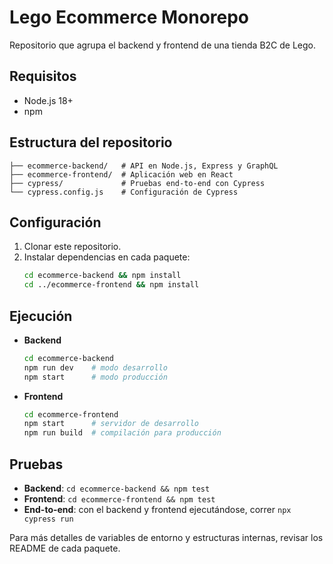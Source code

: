 # Lego Ecommerce Monorepo

Repositorio que agrupa el backend y frontend de una tienda B2C de Lego.

## Requisitos

- Node.js 18+
- npm

## Estructura del repositorio

```
├── ecommerce-backend/   # API en Node.js, Express y GraphQL
├── ecommerce-frontend/  # Aplicación web en React
├── cypress/             # Pruebas end-to-end con Cypress
└── cypress.config.js    # Configuración de Cypress
```

## Configuración

1. Clonar este repositorio.
2. Instalar dependencias en cada paquete:
   ```bash
   cd ecommerce-backend && npm install
   cd ../ecommerce-frontend && npm install
   ```

## Ejecución

- **Backend**
  ```bash
  cd ecommerce-backend
  npm run dev    # modo desarrollo
  npm start      # modo producción
  ```
- **Frontend**
  ```bash
  cd ecommerce-frontend
  npm start      # servidor de desarrollo
  npm run build  # compilación para producción
  ```

## Pruebas

- **Backend**: `cd ecommerce-backend && npm test`
- **Frontend**: `cd ecommerce-frontend && npm test`
- **End-to-end**: con el backend y frontend ejecutándose, correr `npx cypress run`

Para más detalles de variables de entorno y estructuras internas, revisar los README de cada paquete.
